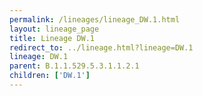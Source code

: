 ```yaml
---
permalink: /lineages/lineage_DW.1.html
layout: lineage_page
title: Lineage DW.1
redirect_to: ../lineage.html?lineage=DW.1
lineage: DW.1
parent: B.1.1.529.5.3.1.1.2.1
children: ['DW.1']
---
```

